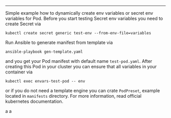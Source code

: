 ---


Simple example how to dynamically create env variables or secret env variables for Pod. Before you start testing Secret env variables you need to create Secret via

```
kubectl create secret generic test-env --from-env-file=variables
```

Run Ansible to generate manifest from template via 

```
ansible-playbook gen-template.yaml
```

and you get your Pod manifest with default name `test-pod.yaml`. After creating this Pod in your cluster you can ensure that all variables
in your container via

```
kubectl exec envars-test-pod -- env
```

or if you do not need a template engine you can crate `PodPreset`, example located in `manifests` directory. For more information, read official kubernetes documentation.





a
a
